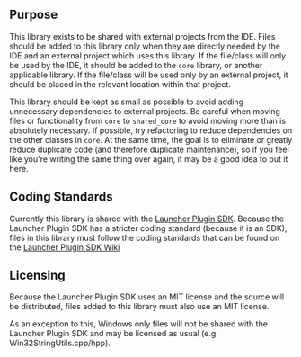 ## Purpose

This library exists to be shared with external projects from the IDE. Files should be added to this library only when they are directly needed by the IDE and an external project which uses this library. If the file/class will only be used by the IDE, it should be added to the `core` library, or another applicable library. If the file/class will be used only by an external project, it should be placed in the relevant location within that project. 

This library should be kept as small as possible to avoid adding unnecessary dependencies to external projects. Be careful when moving files or functionality from `core` to `shared_core` to avoid moving more than is absolutely necessary. If possible, try refactoring to reduce dependencies on the other classes in `core`. At the same time, the goal is to eliminate or greatly reduce duplicate code (and therefore duplicate maintenance), so if you feel like you're writing the same thing over again, it may be a good idea to put it here.

## Coding Standards

Currently this library is shared with the [Launcher Plugin SDK](https://github.com/rstudio/rstudio-launcher-plugin-sdk). Because the Launcher Plugin SDK has a stricter coding standard (because it is an SDK), files in this library must follow the coding standards that can be found on the [Launcher Plugin SDK Wiki](https://github.com/rstudio/rstudio-launcher-plugin-sdk/wiki/Coding-Standards)

## Licensing

Because the Launcher Plugin SDK uses an MIT license and the source will be distributed, files added to this library must also use an MIT license.

As an exception to this, Windows only files will not be shared with the Launcher Plugin SDK and may be licensed as usual (e.g. Win32StringUtils.cpp/hpp).
